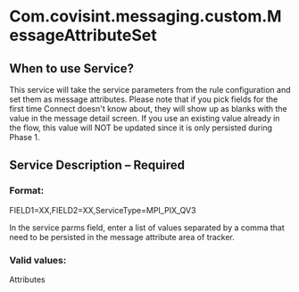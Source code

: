 # Com.covisint.messaging.custom.MessageAttributeSet
## When to use Service?
This service will take the service parameters from the rule configuration and set them as message attributes.  Please note that if you pick fields for the first time Connect doesn't know about, they will show up as blanks with the value in the message detail screen.   If you use an existing value already in the flow, this value will NOT be updated since it is only persisted during Phase 1.
## Service Description – Required

### Format:

FIELD1=XX,FIELD2=XX,ServiceType=MPI_PIX_QV3

In the service parms field, enter a list of values separated by a comma that need to be persisted in the message attribute area of tracker.

### Valid values:
Attributes
